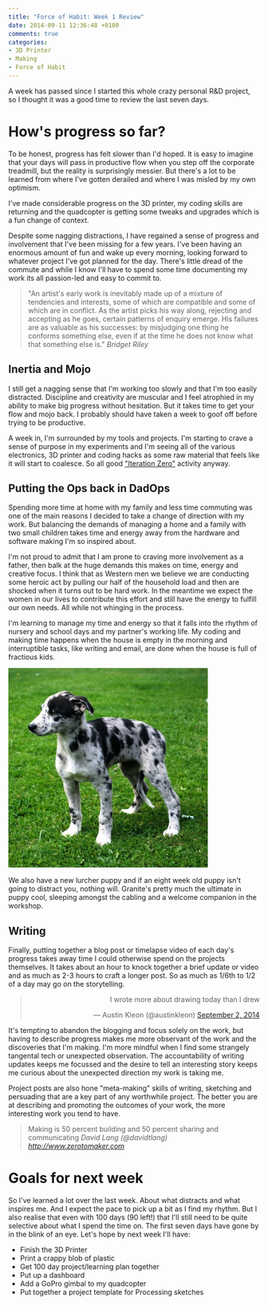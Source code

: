 ```yaml
---
title: "Force of Habit: Week 1 Review"
date: 2014-09-11 12:36:48 +0100
comments: true
categories:
- 3D Printer
- Making
- Force of Habit
---
```


A week has passed since I started this whole crazy personal R&D project, so I thought it was a good time to review the last seven days.

# How's progress so far?
To be honest, progress has felt slower than I'd hoped.  It is easy to imagine that your days will pass in productive flow when you step off the corporate treadmill, but the reality is surprisingly messier.  But there's a lot to be learned from where I've gotten derailed and where I was misled by my own optimism.

I've made considerable progress on the 3D printer, my coding skills are returning and the quadcopter is getting some tweaks and upgrades which is a fun change of context.

Despite some nagging distractions, I have regained a sense of progress and involvement that I've been missing for a few years. I've been having an enormous amount of fun and wake up every morning, looking forward to whatever project I've got planned for the day.  There's little dread of the commute and while I know I'll have to spend some time documenting my work its all passion-led and easy to commit to.


> "An artist's early work is inevitably made up of a mixture of tendencies and interests, some of which are compatible and some of which are in conflict. As the artist picks his way along, rejecting and accepting as he goes, certain patterns of enquiry emerge. His failures are as valuable as his successes: by misjudging one thing he conforms something else, even if at the time he does not know what that something else is."
> <cite>Bridget Riley</cite>

## Inertia and Mojo

I still get a nagging sense that I'm working too slowly and that I'm too easily distracted.  Discipline and creativity are muscular and I feel atrophied in my ability to make big progress without hesitation. But it takes time to get your flow and mojo back.   I probably should have taken a week to goof off before trying to be productive.

A week in, I'm surrounded by my tools and projects.  I'm starting to crave a sense of purpose in my experiments and I'm seeing all of the various electronics, 3D printer and coding hacks as some raw material that feels like it will start to coalesce. So all good ["Iteration Zero"](http://www.infoq.com/news/2008/09/sprint_zero) activity anyway.

## Putting the Ops back in DadOps
Spending more time at home with my family and less time commuting was one of the main reasons I decided to take a change of direction with my work.  But balancing the demands of managing a home and a family with two small children takes time and energy away from the hardware and software making I'm so inspired about.

I'm not proud to admit that I am prone to craving more involvement as a father, then balk at the huge demands this makes on time, energy and creative focus. I think that as Western men we believe we are conducting some heroic act by pulling our half of the household load and then are shocked when it turns out to be hard work.  In the meantime we expect the women in our lives to contribute this effort and still have the energy to fulfill our own needs. All while not whinging in the process.

I'm learning to manage my time and energy so that it falls into the rhythm of nursery and school days and my partner's working life. My coding and making time happens when the house is empty in the morning and interruptible tasks,  like writing and email,  are done when the house is full of fractious kids.

![Granite the shop dog](/assets/images/granite.jpg)

We also have a new lurcher puppy and if an eight week old puppy isn't going to distract you, nothing will.  Granite's pretty much the ultimate in puppy cool, sleeping amongst the cabling and a welcome companion in the workshop.


## Writing
Finally, putting together a blog post or timelapse video of each day's progress takes away time I could otherwise spend on the projects themselves.  It takes about an hour to knock together a brief update or video and as much as 2-3 hours to craft a longer post.  So as much as 1/6th to 1/2 of a day may go on the storytelling.

<blockquote class="twitter-tweet" lang="en" data-conversation="none" width="400" align="right"><p>I wrote more about drawing today than I drew</p>&mdash; Austin Kleon (@austinkleon) <a href="https://twitter.com/austinkleon/status/506905252411744257">September 2, 2014</a></blockquote>
<script async src="//platform.twitter.com/widgets.js" charset="utf-8"></script>

It's tempting to abandon the blogging and focus solely on the work, but having to describe progress makes me more observant of the work and the discoveries that I'm making.  I'm more mindful when I find some strangely tangental tech or unexpected observation. The accountability of writing updates keeps me focussed and the desire to tell an interesting story keeps me curious about the unexpected direction my work is taking me.

Project posts are also hone "meta-making" skills of writing, sketching and persuading that are a key part of any worthwhile project.  The better you are at describing and promoting the outcomes of your work, the more interesting work you tend to have.

> Making is 50 percent building and 50 percent sharing and communicating
> <cite>David Lang (@davidtlang) http://www.zerotomaker.com</cite>

# Goals for next week
So I've learned a lot over the last week.  About what distracts and what inspires me.  And I expect the pace to pick up a bit as I find my rhythm.  But I also realise that even with 100 days (90 left!) that I'll still need to be quite selective about what I spend the time on.  The first seven days have gone by in the blink of an eye. Let's hope by next week I'll have:

- Finish the 3D Printer
- Print a crappy blob of plastic
- Get 100 day project/learning plan together
- Put up a dashboard
- Add a GoPro gimbal to my quadcopter
- Put together a project template for Processing sketches
